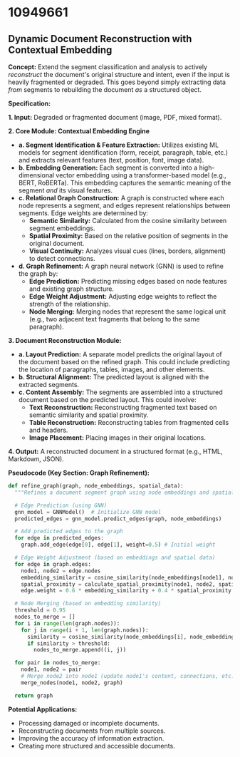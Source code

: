 # 10949661

## Dynamic Document Reconstruction with Contextual Embedding

**Concept:** Extend the segment classification and analysis to actively *reconstruct* the document's original structure and intent, even if the input is heavily fragmented or degraded. This goes beyond simply extracting data *from* segments to rebuilding the document *as* a structured object.

**Specification:**

**1. Input:** Degraded or fragmented document (image, PDF, mixed format).

**2. Core Module: Contextual Embedding Engine**

   *   **a. Segment Identification & Feature Extraction:**  Utilizes existing ML models for segment identification (form, receipt, paragraph, table, etc.) and extracts relevant features (text, position, font, image data).
   *   **b. Embedding Generation:**  Each segment is converted into a high-dimensional vector embedding using a transformer-based model (e.g., BERT, RoBERTa).  This embedding captures the semantic meaning of the segment *and* its visual features.
   *   **c. Relational Graph Construction:**  A graph is constructed where each node represents a segment, and edges represent relationships between segments. Edge weights are determined by:
        *   **Semantic Similarity:**  Calculated from the cosine similarity between segment embeddings.
        *   **Spatial Proximity:** Based on the relative position of segments in the original document.
        *   **Visual Continuity:**  Analyzes visual cues (lines, borders, alignment) to detect connections.
   *   **d. Graph Refinement:** A graph neural network (GNN) is used to refine the graph by:
        *   **Edge Prediction:**  Predicting missing edges based on node features and existing graph structure.
        *   **Edge Weight Adjustment:**  Adjusting edge weights to reflect the strength of the relationship.
        *   **Node Merging:**  Merging nodes that represent the same logical unit (e.g., two adjacent text fragments that belong to the same paragraph).

**3. Document Reconstruction Module:**

   *   **a. Layout Prediction:**  A separate model predicts the original layout of the document based on the refined graph. This could include predicting the location of paragraphs, tables, images, and other elements.
   *   **b. Structural Alignment:**  The predicted layout is aligned with the extracted segments.
   *   **c. Content Assembly:** The segments are assembled into a structured document based on the predicted layout. This could involve:
        *   **Text Reconstruction:**  Reconstructing fragmented text based on semantic similarity and spatial proximity.
        *   **Table Reconstruction:** Reconstructing tables from fragmented cells and headers.
        *   **Image Placement:**  Placing images in their original locations.

**4. Output:** A reconstructed document in a structured format (e.g., HTML, Markdown, JSON).

**Pseudocode (Key Section: Graph Refinement):**

```python
def refine_graph(graph, node_embeddings, spatial_data):
  """Refines a document segment graph using node embeddings and spatial data."""

  # Edge Prediction (using GNN)
  gnn_model = GNNModel()  # Initialize GNN model
  predicted_edges = gnn_model.predict_edges(graph, node_embeddings)

  # Add predicted edges to the graph
  for edge in predicted_edges:
    graph.add_edge(edge[0], edge[1], weight=0.5) # Initial weight

  # Edge Weight Adjustment (based on embeddings and spatial data)
  for edge in graph.edges:
    node1, node2 = edge.nodes
    embedding_similarity = cosine_similarity(node_embeddings[node1], node_embeddings[node2])
    spatial_proximity = calculate_spatial_proximity(node1, node2, spatial_data)
    edge.weight = 0.6 * embedding_similarity + 0.4 * spatial_proximity

  # Node Merging (based on embedding similarity)
  threshold = 0.95
  nodes_to_merge = []
  for i in range(len(graph.nodes)):
    for j in range(i + 1, len(graph.nodes)):
      similarity = cosine_similarity(node_embeddings[i], node_embeddings[j])
      if similarity > threshold:
        nodes_to_merge.append((i, j))

  for pair in nodes_to_merge:
    node1, node2 = pair
    # Merge node2 into node1 (update node1's content, connections, etc.)
    merge_nodes(node1, node2, graph)

  return graph
```

**Potential Applications:**

*   Processing damaged or incomplete documents.
*   Reconstructing documents from multiple sources.
*   Improving the accuracy of information extraction.
*   Creating more structured and accessible documents.